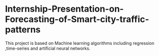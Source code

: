 # Internship-Presentation-on-Forecasting-of-Smart-city-traffic-patterns
This project is based on Machine learning algorithms including regression ,time-series and artificial neural networks.
